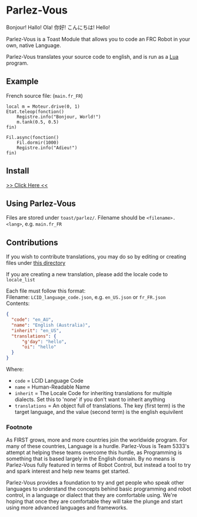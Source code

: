 # Parlez-Vous
Bonjour! Hallo! Ola! 你好! こんにちは! Hello!

Parlez-Vous is a Toast Module that allows you to code an FRC Robot in your own, native Language.

Parlez-Vous translates your source code to english, and is run as a [Lua](https://github.com/Open-RIO/ToastLUA) program.

## Example
French source file: (`main.fr_FR`)
```
local m = Moteur.drive(0, 1)
Etat.teleop(fonction()
	Registre.info("Bonjour, World!")
	m.tank(0.5, 0.5)
fin)

Fil.async(fonction()
	Fil.dormir(1000)
	Registre.info("Adieu!")
fin)
```

## Install
[>> Click Here <<](https://github.com/FRC5333/Parlez-Vous/wiki/Installing-Parlez-Vous---Visual-Guide)

## Using Parlez-Vous
Files are stored under `toast/parlez/`. Filename should be `<filename>.<lang>`, e.g. `main.fr_FR`

## Contributions
If you wish to contribute translations, you may do so by editing or creating files under
[this directory](src/main/resources/parlez/translations)

If you are creating a new translation, please add the locale code to `locale_list`

Each file must follow this format:  
Filename: `LCID_language_code.json`, e.g. `en_US.json` or `fr_FR.json`  
Contents:
```json
{
  "code": "en_AU",					
  "name": "English (Australia)", 
  "inherit": "en_US",				
  "translations": {
	  "g'day": "hello",	
	  "oi": "hello"
  }
}
```
Where: 
- `code` = LCID Language Code
- `name` = Human-Readable Name
- `inherit` = The Locale Code for inheriting translations for multiple dialects. Set this to 'none' if you don't want to inherit anything
- `translations` = An object full of translations. The key (first term) is the target language, and the value (second term) is the english equivilent

### Footnote
As FIRST grows, more and more countries join the worldwide program. For many of these countries, Language is a hurdle. Parlez-Vous is Team 5333's attempt at helping these teams overcome this hurdle, as Programming is something that is based largely in the English domain. By no means is Parlez-Vous fully featured in terms of Robot Control, but instead a tool to try and spark interest and help new teams get started. 

Parlez-Vous provides a foundation to try and get people who speak other languages to understand the concepts behind basic programming and robot control, in a language or dialect that they are comfortable using. We're hoping that once they are comfortable they will take the plunge and start using more advanced languages and frameworks.
